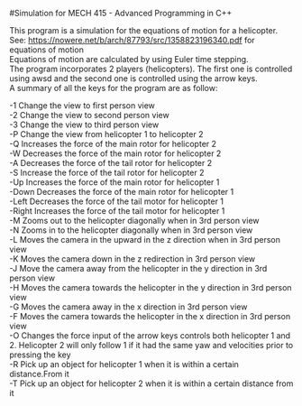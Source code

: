 #Simulation for MECH 415 - Advanced Programming in C++
 
This program is a simulation for the equations of motion for a helicopter. See: https://nowere.net/b/arch/87793/src/1358823196340.pdf for equations of motion  
Equations of motion are calculated by using Euler time stepping.  
The program incorporates 2 players (helicopters). The first one is controlled using awsd and the second one is controlled using the arrow keys.  
A summary of all the keys for the program are as follow:  

-1	Change the view to first person view  
-2	Change the view to second person view  
-3	Change the view to third person view  
-P	Change the view from helicopter 1 to helicopter 2  
-Q	Increases the force of the main rotor for helicopter 2  
-W	Decreases the force of the main rotor for helicopter 2  
-A	Decreases the force of the tail rotor for helicopter 2  
-S	Increase the force of the tail rotor for helicopter 2  
-Up	Increases the force of the main rotor for helicopter 1  
-Down 	Decreases the force of the main rotor for helicopter 1  
-Left	Decreases the force of the tail motor for helicopter 1  
-Right	Increases the force of the tail motor for helicopter 1  
-M	Zooms out to the helicopter diagonally when in 3rd person view  
-N	Zooms in to the helicopter diagonally when in 3rd person view  
-L	Moves the camera in the upward in the z direction when in 3rd person view  
-K	Moves the camera down in the z redirection in 3rd person view  
-J	Move the camera away from the helicopter in the y direction in 3rd person view  
-H	Moves the camera towards the helicopter in the y direction in 3rd person view  
-G	Moves the camera away in the x direction in 3rd person view  
-F	Moves the camera towards the helicopter in the x direction in 3rd person view  
-O	Changes the force input of the arrow keys controls both helicopter 1 and 2. Helicopter 2 will only follow 1 if it had the same yaw and velocities prior to pressing the key  
-R	Pick up an object for helicopter 1 when it is within a certain distance.From it  
-T	Pick up an object for helicopter 2 when it is within a certain distance from it  
